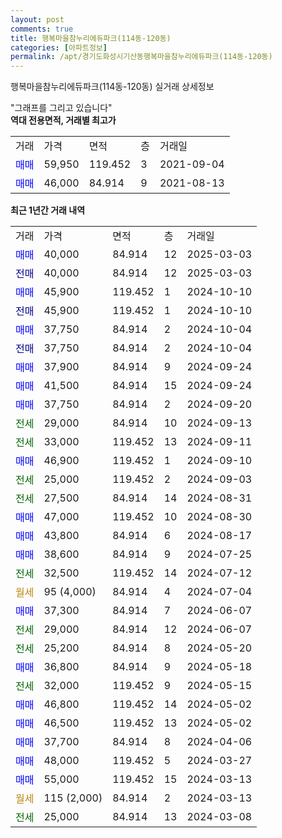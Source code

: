 ```yaml
---
layout: post
comments: true
title: 행복마을참누리에듀파크(114동-120동)
categories: [아파트정보]
permalink: /apt/경기도화성시기산동행복마을참누리에듀파크(114동-120동)
---
```


행복마을참누리에듀파크(114동-120동) 실거래 상세정보

<script type="text/javascript">
  google.charts.load('current', {'packages':['line', 'corechart']});
  google.charts.setOnLoadCallback(drawChart);

  function drawChart() {
    var data = new google.visualization.DataTable();
    data.addColumn('date', '거래일');
    data.addColumn('number', "매매");
    data.addColumn('number', "전세");
    data.addColumn('number', "전매");

    data.addRows([[new Date(Date.parse("2025-03-03")), 40000, null, null], [new Date(Date.parse("2025-03-03")), null, null, 40000], [new Date(Date.parse("2024-10-10")), 45900, null, null], [new Date(Date.parse("2024-10-10")), null, null, 45900], [new Date(Date.parse("2024-10-04")), 37750, null, null], [new Date(Date.parse("2024-10-04")), null, null, 37750], [new Date(Date.parse("2024-09-24")), 37900, null, null], [new Date(Date.parse("2024-09-24")), 41500, null, null], [new Date(Date.parse("2024-09-20")), 37750, null, null], [new Date(Date.parse("2024-09-13")), null, 29000, null], [new Date(Date.parse("2024-09-11")), null, 33000, null], [new Date(Date.parse("2024-09-10")), 46900, null, null], [new Date(Date.parse("2024-09-03")), null, 25000, null], [new Date(Date.parse("2024-08-31")), null, 27500, null], [new Date(Date.parse("2024-08-30")), 47000, null, null], [new Date(Date.parse("2024-08-17")), 43800, null, null], [new Date(Date.parse("2024-07-25")), 38600, null, null], [new Date(Date.parse("2024-07-12")), null, 32500, null], [new Date(Date.parse("2024-07-04")), null, null, null], [new Date(Date.parse("2024-06-07")), 37300, null, null], [new Date(Date.parse("2024-06-07")), null, 29000, null], [new Date(Date.parse("2024-05-20")), null, 25200, null], [new Date(Date.parse("2024-05-18")), 36800, null, null], [new Date(Date.parse("2024-05-15")), null, 32000, null], [new Date(Date.parse("2024-05-02")), 46800, null, null], [new Date(Date.parse("2024-05-02")), 46500, null, null], [new Date(Date.parse("2024-04-06")), 37700, null, null], [new Date(Date.parse("2024-03-27")), 48000, null, null], [new Date(Date.parse("2024-03-13")), 55000, null, null], [new Date(Date.parse("2024-03-13")), null, null, null], [new Date(Date.parse("2024-03-08")), null, 25000, null]]);

    var options = {
      hAxis: {
        format: 'yyyy/MM/dd'
      },    
      lineWidth: 0,
      pointsVisible: true,    
      title: '최근 1년간 유형별 실거래가 분포',
      legend: { position: 'bottom' }
    };

    var formatter = new google.visualization.NumberFormat({pattern:'###,###'} );
    formatter.format(data, 1);
    formatter.format(data, 2);
    
    setTimeout(function() {
        var chart = new google.visualization.LineChart(document.getElementById('columnchart_material'));
        chart.draw(data, (options));
        document.getElementById('loading').style.display = 'none';
    }, 200);
  }
</script>


<div id="loading" style="z-index:20; display: block; margin-left: 0px">"그래프를 그리고 있습니다"</div>
<div id="columnchart_material" style="width: 95%; margin-left: 0px; display: block"></div>
<!-- contents start -->
<b>역대 전용면적, 거래별 최고가</b>
<table class="sortable">
    <tr>
      <td>거래</td>
      <td>가격</td>
      <td>면적</td>
      <td>층</td>
      <td>거래일</td>
    </tr>
        <tr>
          <td><a style="color: blue">매매</a></td>
          <td>59,950</td>
          <td>119.452</td>
          <td>3</td>
          <td>2021-09-04</td>
        </tr>            <tr>
          <td><a style="color: blue">매매</a></td>
          <td>46,000</td>
          <td>84.914</td>
          <td>9</td>
          <td>2021-08-13</td>
        </tr>        
    
    
</table>

<b>최근 1년간 거래 내역</b>

<table class="sortable">
    <tr>
      <td>거래</td>
      <td>가격</td>
      <td>면적</td>
      <td>층</td>
      <td>거래일</td>
    </tr>
    <tr>
      <td><a style="color: blue">매매</a></td>
      <td>40,000</td>
      <td>84.914</td>
      <td>12</td>
      <td>2025-03-03</td>
    </tr>          <tr>
      <td><a style="color: darkblue">전매</a></td>
      <td>40,000</td>
      <td>84.914</td>
      <td>12</td>
      <td>2025-03-03</td>
    </tr>          <tr>
      <td><a style="color: blue">매매</a></td>
      <td>45,900</td>
      <td>119.452</td>
      <td>1</td>
      <td>2024-10-10</td>
    </tr>          <tr>
      <td><a style="color: darkblue">전매</a></td>
      <td>45,900</td>
      <td>119.452</td>
      <td>1</td>
      <td>2024-10-10</td>
    </tr>          <tr>
      <td><a style="color: blue">매매</a></td>
      <td>37,750</td>
      <td>84.914</td>
      <td>2</td>
      <td>2024-10-04</td>
    </tr>          <tr>
      <td><a style="color: darkblue">전매</a></td>
      <td>37,750</td>
      <td>84.914</td>
      <td>2</td>
      <td>2024-10-04</td>
    </tr>          <tr>
      <td><a style="color: blue">매매</a></td>
      <td>37,900</td>
      <td>84.914</td>
      <td>9</td>
      <td>2024-09-24</td>
    </tr>          <tr>
      <td><a style="color: blue">매매</a></td>
      <td>41,500</td>
      <td>84.914</td>
      <td>15</td>
      <td>2024-09-24</td>
    </tr>          <tr>
      <td><a style="color: blue">매매</a></td>
      <td>37,750</td>
      <td>84.914</td>
      <td>2</td>
      <td>2024-09-20</td>
    </tr>          <tr>
      <td><a style="color: darkgreen">전세</a></td>
      <td>29,000</td>
      <td>84.914</td>
      <td>10</td>
      <td>2024-09-13</td>
    </tr>          <tr>
      <td><a style="color: darkgreen">전세</a></td>
      <td>33,000</td>
      <td>119.452</td>
      <td>13</td>
      <td>2024-09-11</td>
    </tr>          <tr>
      <td><a style="color: blue">매매</a></td>
      <td>46,900</td>
      <td>119.452</td>
      <td>1</td>
      <td>2024-09-10</td>
    </tr>          <tr>
      <td><a style="color: darkgreen">전세</a></td>
      <td>25,000</td>
      <td>119.452</td>
      <td>2</td>
      <td>2024-09-03</td>
    </tr>          <tr>
      <td><a style="color: darkgreen">전세</a></td>
      <td>27,500</td>
      <td>84.914</td>
      <td>14</td>
      <td>2024-08-31</td>
    </tr>          <tr>
      <td><a style="color: blue">매매</a></td>
      <td>47,000</td>
      <td>119.452</td>
      <td>10</td>
      <td>2024-08-30</td>
    </tr>          <tr>
      <td><a style="color: blue">매매</a></td>
      <td>43,800</td>
      <td>84.914</td>
      <td>6</td>
      <td>2024-08-17</td>
    </tr>          <tr>
      <td><a style="color: blue">매매</a></td>
      <td>38,600</td>
      <td>84.914</td>
      <td>9</td>
      <td>2024-07-25</td>
    </tr>          <tr>
      <td><a style="color: darkgreen">전세</a></td>
      <td>32,500</td>
      <td>119.452</td>
      <td>14</td>
      <td>2024-07-12</td>
    </tr>          <tr>
      <td><a style="color: darkgoldenrod">월세</a></td>
      <td>95 (4,000)</td>
      <td>84.914</td>
      <td>4</td>
      <td>2024-07-04</td>
    </tr>          <tr>
      <td><a style="color: blue">매매</a></td>
      <td>37,300</td>
      <td>84.914</td>
      <td>7</td>
      <td>2024-06-07</td>
    </tr>          <tr>
      <td><a style="color: darkgreen">전세</a></td>
      <td>29,000</td>
      <td>84.914</td>
      <td>12</td>
      <td>2024-06-07</td>
    </tr>          <tr>
      <td><a style="color: darkgreen">전세</a></td>
      <td>25,200</td>
      <td>84.914</td>
      <td>8</td>
      <td>2024-05-20</td>
    </tr>          <tr>
      <td><a style="color: blue">매매</a></td>
      <td>36,800</td>
      <td>84.914</td>
      <td>9</td>
      <td>2024-05-18</td>
    </tr>          <tr>
      <td><a style="color: darkgreen">전세</a></td>
      <td>32,000</td>
      <td>119.452</td>
      <td>9</td>
      <td>2024-05-15</td>
    </tr>          <tr>
      <td><a style="color: blue">매매</a></td>
      <td>46,800</td>
      <td>119.452</td>
      <td>14</td>
      <td>2024-05-02</td>
    </tr>          <tr>
      <td><a style="color: blue">매매</a></td>
      <td>46,500</td>
      <td>119.452</td>
      <td>13</td>
      <td>2024-05-02</td>
    </tr>          <tr>
      <td><a style="color: blue">매매</a></td>
      <td>37,700</td>
      <td>84.914</td>
      <td>8</td>
      <td>2024-04-06</td>
    </tr>          <tr>
      <td><a style="color: blue">매매</a></td>
      <td>48,000</td>
      <td>119.452</td>
      <td>5</td>
      <td>2024-03-27</td>
    </tr>          <tr>
      <td><a style="color: blue">매매</a></td>
      <td>55,000</td>
      <td>119.452</td>
      <td>15</td>
      <td>2024-03-13</td>
    </tr>          <tr>
      <td><a style="color: darkgoldenrod">월세</a></td>
      <td>115 (2,000)</td>
      <td>84.914</td>
      <td>2</td>
      <td>2024-03-13</td>
    </tr>          <tr>
      <td><a style="color: darkgreen">전세</a></td>
      <td>25,000</td>
      <td>84.914</td>
      <td>13</td>
      <td>2024-03-08</td>
    </tr>      </table>
<!-- contents end -->    

